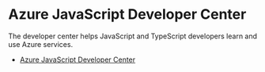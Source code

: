 # Azure JavaScript Developer Center

The developer center helps JavaScript and TypeScript developers learn and use Azure services. 

* [Azure JavaScript Developer Center](https://docs.microsoft.com/en-us/azure/developer/javascript)

